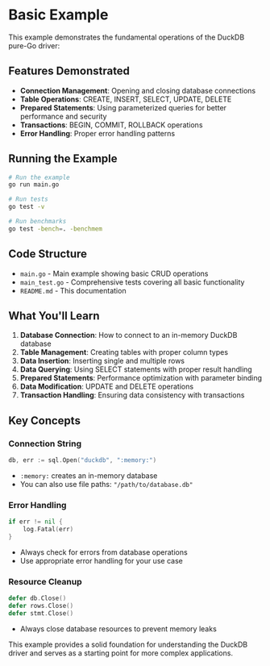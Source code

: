 # Basic Example

This example demonstrates the fundamental operations of the DuckDB pure-Go driver:

## Features Demonstrated

- **Connection Management**: Opening and closing database connections
- **Table Operations**: CREATE, INSERT, SELECT, UPDATE, DELETE
- **Prepared Statements**: Using parameterized queries for better performance and security
- **Transactions**: BEGIN, COMMIT, ROLLBACK operations
- **Error Handling**: Proper error handling patterns

## Running the Example

```bash
# Run the example
go run main.go

# Run tests
go test -v

# Run benchmarks
go test -bench=. -benchmem
```

## Code Structure

- `main.go` - Main example showing basic CRUD operations
- `main_test.go` - Comprehensive tests covering all basic functionality
- `README.md` - This documentation

## What You'll Learn

1. **Database Connection**: How to connect to an in-memory DuckDB database
1. **Table Management**: Creating tables with proper column types
1. **Data Insertion**: Inserting single and multiple rows
1. **Data Querying**: Using SELECT statements with proper result handling
1. **Prepared Statements**: Performance optimization with parameter binding
1. **Data Modification**: UPDATE and DELETE operations
1. **Transaction Handling**: Ensuring data consistency with transactions

## Key Concepts

### Connection String

```go
db, err := sql.Open("duckdb", ":memory:")
```

- `:memory:` creates an in-memory database
- You can also use file paths: `"/path/to/database.db"`

### Error Handling

```go
if err != nil {
    log.Fatal(err)
}
```

- Always check for errors from database operations
- Use appropriate error handling for your use case

### Resource Cleanup

```go
defer db.Close()
defer rows.Close()
defer stmt.Close()
```

- Always close database resources to prevent memory leaks

This example provides a solid foundation for understanding the DuckDB driver and serves as a starting point for more complex applications.

